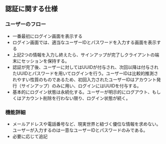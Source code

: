 ## 認証に関する仕様

### ユーザーのフロー

- 一番最初にログイン画面を表示する
- ログイン画面では、適当なユーザーIDとパスワードを入力する画面を表示する
- 上記2つの情報を入力し終えたら、サインアップが完了しクライアントの端末にセッションを保持する。
- 認証が完了後、ユーザーに対してはUUIDが付与され、次回以降は付与されたUUIDとパスワードを用いてログインを行う。ユーザーIDは比較的推測されやすい性質のものであるため、初回入力されたユーザーIDはアカウント発行（サインアップ）のみに用い、ログインにはUUIDを付与する。
- 基本的にログイン状態は永続化する。ユーザーが明示的にログアウト、もしくはアカウント削除を行わない限り、ログイン状態が続く。


### 機能詳細

- メールアドレスや電話番号など、現実世界と紐づく優位な情報を求めない。ユーザーが入力するのは一意なユーザーIDとパスワードのみである。
- 必要に応じて追記
